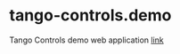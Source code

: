 # tango-controls.demo

Tango Controls demo web application [link](https://tango-controls.github.io/tango-controls.demo/)
